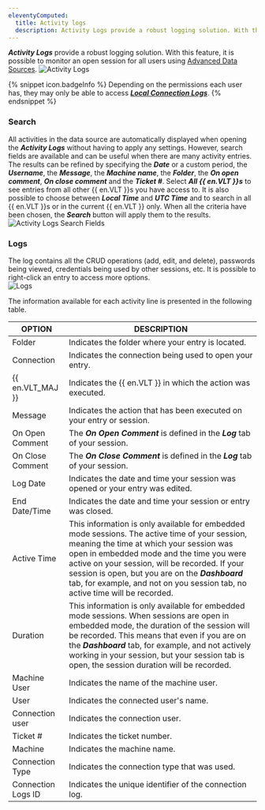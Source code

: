 ```yaml
---
eleventyComputed:
  title: Activity logs
  description: Activity Logs provide a robust logging solution. With this feature, it is possible to monitor an open session for all users using Advanced Data Sources.
---
```

***Activity Logs*** provide a robust logging solution. With this feature, it is possible to monitor an open session for all users using [Advanced Data Sources](/rdm/windows/data-sources/data-sources-types/advanced-data-sources/).
![Activity Logs](https://webdevolutions.azureedge.net/docs/en/rdm/windows/RDMWin6204.png) 

{% snippet icon.badgeInfo %} 
Depending on the permissions each user has, they may only be able to access [***Local Connection Logs***](/rdm/windows/commands/view/logs/). 
{% endsnippet %}
 
### Search 

All activities in the data source are automatically displayed when opening the ***Activity Logs*** without having to apply any settings. However, search fields are available and can be useful when there are many activity entries. The results can be refined by specifying the ***Date*** or a custom period, the ***Username***, the ***Message***, the ***Machine name***, the ***Folder***, the ***On open comment***, ***On close comment*** and the ***Ticket #***. Select ***All {{ en.VLT }}s*** to see entries from all other {{ en.VLT }}s you have access to. It is also possible to choose between ***Local Time*** and ***UTC Time*** and to search in all {{ en.VLT }}s or in the current {{ en.VLT }} only. When all the criteria have been chosen, the ***Search*** button will apply them to the results.  
![Activity Logs Search Fields](https://webdevolutions.azureedge.net/docs/en/rdm/windows/clip10252.png) 

### Logs 

The log contains all the CRUD operations (add, edit, and delete), passwords being viewed, credentials being used by other sessions, etc. It is possible to right-click an entry to access more options.  
![Logs](https://webdevolutions.azureedge.net/docs/en/rdm/windows/RDMWin2021.png) 

The information available for each activity line is presented in the following table. 

| OPTION              | DESCRIPTION |
|---------------------|-------------|
| Folder              | Indicates the folder where your entry is located.       |
| Connection          | Indicates the connection being used to open your entry. |
| {{ en.VLT_MAJ }}    | Indicates the {{ en.VLT }} in which the action was executed. |
| Message             | Indicates the action that has been executed on your entry or session. |
| On Open Comment     | The ***On Open Comment*** is defined in the ***Log*** tab of your session. |
| On Close Comment    | The ***On Close Comment*** is defined in the ***Log*** tab of your session. |
| Log Date            | Indicates the date and time your session was opened or your entry was edited. |
| End Date/Time       | Indicates the date and time your session or entry was closed. |
| Active Time         | This information is only available for embedded mode sessions. The active time of your session, meaning the time at which your session was open in embedded mode and the time you were active on your session, will be recorded. If your session is open, but you are on the ***Dashboard*** tab, for example, and not on you session tab, no active time will be recorded. |
| Duration            | This information is only available for embedded mode sessions. When sessions are open in embedded mode, the duration of the session will be recorded. This means that even if you are on the ***Dashboard*** tab, for example, and not actively working in your session, but your session tab is open, the session duration will be recorded. |
| Machine User        | Indicates the name of the machine user. |
| User                | Indicates the connected user's name.    |
| Connection user     | Indicates the connection user.          |
| Ticket #            | Indicates the ticket number.            |
| Machine             | Indicates the machine name.             |
| Connection Type     | Indicates the connection type that was used. |
| Connection Logs ID  | Indicates the unique identifier of the connection log. |
